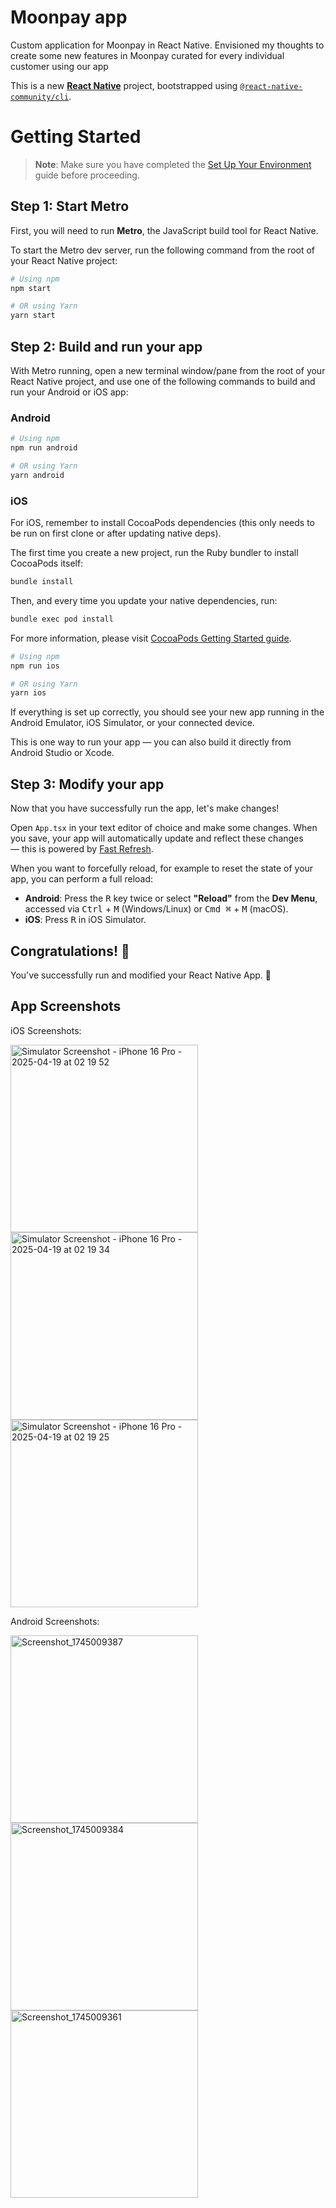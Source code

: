 # Moonpay app
Custom application for Moonpay in React Native. Envisioned my thoughts to create some new features in Moonpay curated for every individual customer using our app

This is a new [**React Native**](https://reactnative.dev) project, bootstrapped using [`@react-native-community/cli`](https://github.com/react-native-community/cli).

# Getting Started

> **Note**: Make sure you have completed the [Set Up Your Environment](https://reactnative.dev/docs/set-up-your-environment) guide before proceeding.

## Step 1: Start Metro

First, you will need to run **Metro**, the JavaScript build tool for React Native.

To start the Metro dev server, run the following command from the root of your React Native project:

```sh
# Using npm
npm start

# OR using Yarn
yarn start
```

## Step 2: Build and run your app

With Metro running, open a new terminal window/pane from the root of your React Native project, and use one of the following commands to build and run your Android or iOS app:

### Android

```sh
# Using npm
npm run android

# OR using Yarn
yarn android
```

### iOS

For iOS, remember to install CocoaPods dependencies (this only needs to be run on first clone or after updating native deps).

The first time you create a new project, run the Ruby bundler to install CocoaPods itself:

```sh
bundle install
```

Then, and every time you update your native dependencies, run:

```sh
bundle exec pod install
```

For more information, please visit [CocoaPods Getting Started guide](https://guides.cocoapods.org/using/getting-started.html).

```sh
# Using npm
npm run ios

# OR using Yarn
yarn ios
```

If everything is set up correctly, you should see your new app running in the Android Emulator, iOS Simulator, or your connected device.

This is one way to run your app — you can also build it directly from Android Studio or Xcode.

## Step 3: Modify your app

Now that you have successfully run the app, let's make changes!

Open `App.tsx` in your text editor of choice and make some changes. When you save, your app will automatically update and reflect these changes — this is powered by [Fast Refresh](https://reactnative.dev/docs/fast-refresh).

When you want to forcefully reload, for example to reset the state of your app, you can perform a full reload:

- **Android**: Press the <kbd>R</kbd> key twice or select **"Reload"** from the **Dev Menu**, accessed via <kbd>Ctrl</kbd> + <kbd>M</kbd> (Windows/Linux) or <kbd>Cmd ⌘</kbd> + <kbd>M</kbd> (macOS).
- **iOS**: Press <kbd>R</kbd> in iOS Simulator.

## Congratulations! :tada:

You've successfully run and modified your React Native App. :partying_face:

## App Screenshots

iOS Screenshots:

<img src="https://github.com/user-attachments/assets/fd70f3c8-4908-407f-9b0c-ae6a3475e96e" alt="Simulator Screenshot - iPhone 16 Pro - 2025-04-19 at 02 19 52" width="300"/>
<img src="https://github.com/user-attachments/assets/9bd4068b-9075-488b-975c-2dfa5bd0b729" alt="Simulator Screenshot - iPhone 16 Pro - 2025-04-19 at 02 19 34" width="300"/>
<img src="https://github.com/user-attachments/assets/e3a25602-8f40-4519-9358-7c7eaf875672" alt="Simulator Screenshot - iPhone 16 Pro - 2025-04-19 at 02 19 25" width="300"/>

Android Screenshots:

<img src="https://github.com/user-attachments/assets/4226121e-625b-4219-ac61-1f6f66032925" alt="Screenshot_1745009387" width="300"/>
<img src="https://github.com/user-attachments/assets/44358623-20b0-4f55-b934-52add9ec6ec6" alt="Screenshot_1745009384" width="300"/>
<img src="https://github.com/user-attachments/assets/ffd9e99a-76f4-49ec-88cb-2f2c481fa12b" alt="Screenshot_1745009361" width="300"/>


